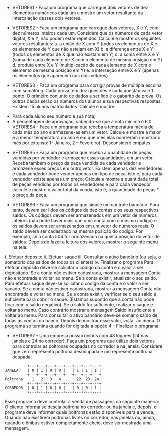 * VETORES1 - Faça um programa que carregue dois vetores de dez elementos numéricos cada um e mostre um vetor resultante da intercalação desses dois vetores.

* VETORES2 - Faça um programa que carregue dois vetores, X e Y, com dez números inteiros cada um. Considere que os números de cada vetor digital, X e Y, não podem estar repetidos. Calcule e mostre os seguintes vetores resultantes:
a.	a união de X com Y (todos os elementos de X e os elementos de Y que não estejam em X)
b.	a diferença entre X e Y (todos os elementos de X que não existam em Y)
c.	a soma entre X e Y (soma de cada elemento de X com o elemento de mesma posição em Y)
d.	produto entre X e Y (multiplicação de cada elemento de X com o elemento de mesma posição em Y)
e.	a interseção entre X e Y (apenas os elementos que aparecem nos dois vetores)

* VETORES3 - Faça um programa para corrigir provas de múltipla escolha com somatória. Cada prova tem dez questões e cada questão vale 1 ponto. O primeiro conjunto de dados a ser lido é o gabarito da prova. Os outros dados serão os números dos alunos e sua respectivas respostas. Existem 15 alunos matriculados. Calcule e mostre:
- Para cada aluno seu número e sua nota;
- A percentagem de aprovação, sabendo-se que a nota mínima é 6,0
	VETORES4 - Faça um programa que receba a temperatura média de cada mês do ano e armazene-as em um vetor. Calcule e mostre a maior e a menor temperatura do ano e em que mês elas ocorreram (mostrar o mês por extenso: 1- Janeiro, 2 – Fevereiro). Desconsidere empates.

* VETORES5 - Faça um programa que receba a quantidade de peças vendidas por vendedor e armazene essas quantidades em um vetor. Receba também o preço da peça vendida de cada vendedor e armazene esses preços em outro vetor. Existem apenas dez vendedores e cada vendedor pode vender apenas um tipo de peça, isto é, para cada vendedor existe apenas um preço. Calcule e mostre a quantidade total de peças vendidas por todos os vendedores e para cada vendedor calcule e mostre o valor total da venda, isto é, a quantidade de peças * o preço da peça.


* VETORES6 - Faça um programa que simule um controle bancário. Para tanto, devem ser lidos os códigos de dez contas e os seus respectivos saldos. Os códigos devem ser armazenados em um vetor de números inteiros (não pode haver mais que uma conta com o mesmo código) e os saldos devem ser armazenados em um vetor de números reais. O saldo deverá ser cadastrado na mesma posição do código. Por exemplo, se a conta 504 for armazenada na quinta posição do vetor de saldos. Depois de fazer a leitura dos valores, mostrar o seguinte menu na tela:

i.	Efetuar depósito
ii.	Efetuar saque
iii.	Consultar o ativo bancário (ou seja, o somatório dos saldos de todos os clientes)
iv.	Finalizar o programa
Para efetuar depósito deve-se solicitar o código da conta e o valor a ser depositado. Se a conta não estiver cadastrada, mostrar a mensagem Conta não encontrada e voltar ao menu. Se a conta existir, atualizar o seu saldo.
Para efetuar saque deve-se solicitar o código da conta e o valor a ser sacado. Se a conta não estiver cadastrada, mostrar a mensagem Conta não encontrada e voltar ao menu. Se a conta existir, verificar se o seu saldo é suficiente para cobrir o saque. (Estamos supondo que a conta não pode ficar com o saldo negativo). Se o saldo for suficiente, realizar o saque e voltar ao menu. Caso contrário mostrar a mensagem Saldo insuficiente e voltar ao menu.
Para consultar o ativo bancário deve-se somar o saldo de todas as contas do banco. Depois de mostrar esse valor, voltar ao menu.
O programa só termina quando for digitada a opção 4 – Finalizar o programa.

* VETORES7 - Uma empresa possui ônibus com 48 lugares (24 nas janelas e 24 no corredor). Faça um programa que utilize dois vetores para controlar as poltronas ocupadas no corredor e na janela. Considere que zero representa poltrona desocupada e um representa poltrona ocupada.
```
          +---+---+---+---+---+---+---+---+
JANELA    | 0 | 1 | 0 | 0 |   | 1 | 1 | 1 |
          +---+---+---+---+---+---+---+---+
Poltrona    1   2   3   4  ...  22  23  24
          +---+---+---+---+---+---+---+---+
CORREDOR  | 0 | 1 | 0 | 0 |   | 0 | 0 | 1 |
          +---+---+---+---+---+---+---+---+
```
Esse programa deve controlar a venda de passagens da seguinte maneira:
	O cliente informa se deseja poltrona no corredor ou na janela e, depois, o programa deve informar quais poltronas estão disponíveis para a venda;
	Quando não existirem poltronas livres no corredor, nas janelas ou, ainda, quando o ônibus estiver completamente cheio, deve ser mostrada uma mensagem.
